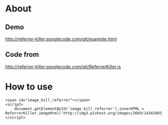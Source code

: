 # About

## Demo
http://referrer-killer.googlecode.com/git/example.html

## Code from
http://referrer-killer.googlecode.com/git/ReferrerKiller.js
# How to use

    <span id="image_kill_referrer"></span>
    <script>
        document.getElementById('image_kill_referrer').innerHTML = ReferrerKiller.imageHtml('http://img3.pixhost.org/images/2669/14341603_a_fun.jpg');
    </script>
